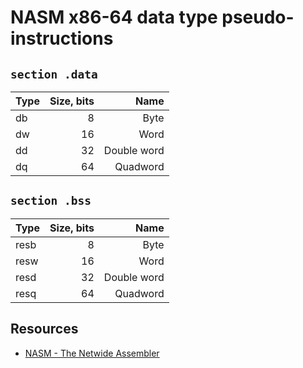 # NASM x86-64 data type pseudo-instructions

## `section .data`

| Type | Size, bits |        Name |
| ---- | ---------: | ----------: |
| db   |          8 |        Byte |
| dw   |         16 |        Word |
| dd   |         32 | Double word |
| dq   |         64 |    Quadword |

## `section .bss`

| Type | Size, bits |        Name |
| ---- | ---------: | ----------: |
| resb |          8 |        Byte |
| resw |         16 |        Word |
| resd |         32 | Double word |
| resq |         64 |    Quadword |

## Resources

-   [NASM - The Netwide Assembler](https://www.nasm.us/doc/nasmdoc3.html#section-3.2)
